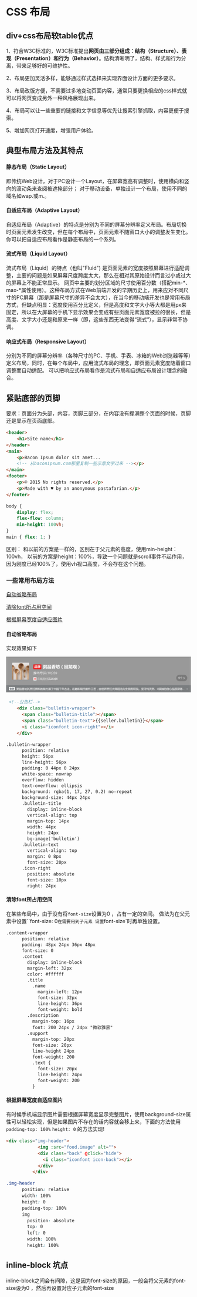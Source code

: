 # CSS 布局

## div+css布局较table优点
1、符合W3C标准的，W3C标准提出**网页由三部分组成：结构（Structure）、表现（Presentation）和行为（Behavior）**。结构清晰明了，结构、样式和行为分离，带来足够好的可维护性。

2、布局更加灵活多样，能够通过样式选择来实现界面设计方面的更多要求。

3、布局改版方便，不需要过多地变动页面内容，通常只要更换相应的css样式就可以将网页变成另外一种风格展现出来。

4、布局可以让一些重要的链接和文字信息等优先让搜索引擎抓取，内容更便于搜索。

5、增加网页打开速度，增强用户体验。

## 典型布局方法及其特点
#### 静态布局（Static Layout）
即传统Web设计，对于PC设计一个Layout，在屏幕宽高有调整时，使用横向和竖向的滚动条来查阅被遮掩部分；
对于移动设备，单独设计一个布局，使用不同的域名如wap.或m.。

#### 自适应布局（Adaptive Layout）
自适应布局（Adaptive）的特点是分别为不同的屏幕分辨率定义布局。布局切换时页面元素发生改变，但在每个布局中，页面元素不随窗口大小的调整发生变化。
你可以把自适应布局看作是静态布局的一个系列。

#### 流式布局（Liquid Layout）
流式布局（Liquid）的特点（也叫"Fluid") 是页面元素的宽度按照屏幕进行适配调整，主要的问题是如果屏幕尺度跨度太大，那么在相对其原始设计而言过小或过大的屏幕上不能正常显示。
网页中主要的划分区域的尺寸使用百分数（搭配min-*、max-*属性使用）。这种布局方式在Web前端开发的早期历史上，用来应对不同尺寸的PC屏幕（那是屏幕尺寸的差异不会太大），在当今的移动端开发也是常用布局方式，但缺点明显：宽度使用百分比定义，但是高度和文字大小等大都是用px来固定，所以在大屏幕的手机下显示效果会变成有些页面元素宽度被拉的很长，但是高度、文字大小还是和原来一样（即，这些东西无法变得“流式”），显示非常不协调。

#### 响应式布局（Responsive Layout）
分别为不同的屏幕分辨率（各种尺寸的PC、手机、手表、冰箱的Web浏览器等等）定义布局，同时，在每个布局中，应用流式布局的理念，即页面元素宽度随着窗口调整而自动适配。
可以把响应式布局看作是流式布局和自适应布局设计理念的融合。


## 紧贴底部的页脚
要求：页面分为头部，内容，页脚三部分，在内容没有撑满整个页面的时候，页脚还是显示在页面底部。
```html
<header>
    <h1>Site name</h1>
</header>
<main>
    <p>Bacon Ipsum dolor sit amet...
    <!-- 从baconipsum.com那里复制一些示意文字过来 --></p>
</main>
<footer>
    <p>© 2015 No rights reserved.</p>
    <p>Made with ♥ by an anonymous pastafarian.</p>
</footer>
```
```css
body {
    display: flex;
    flex-flow: column;
    min-height: 100vh;
}
main { flex: 1; }
```
区别： 和以前的方案是一样的，区别在于父元素的高度，使用min-height： 100vh， 以前的方案是height：100%，导致一个问题就是scroll事件不起作用，因为刚度已经100%了，使用vh视口高度，不会存在这个问题。
### 一些常用布局方法

[自动省略布局](#1)

[清除font所占用空间](#2)

[根据屏幕宽度自适应图片](#3)








<h4 id='1'>自动省略布局</h4>

实现效果如下

![](/assets/wxid_cvkmuryccloh21_1495526462495_51.jpg)


```html
 <!--公告栏-->
    <div class="bulletin-wrapper">
      <span class="bulletin-title"></span>
      <span class="bulletin-text">{{seller.bulletin}}</span>
      <i class="iconfont icon-right"></i>
    </div>

```


```stylus
.bulletin-wrapper
      position: relative
      height: 56px
      line-height: 56px
      padding: 0 44px 0 24px
      white-space: nowrap
      overflow: hidden
      text-overflow: ellipsis
      background: rgba(1, 17, 27, 0.2) no-repeat
      background-size: 44px 24px
      .bulletin-title
        display: inline-block
        vertical-align: top
        margin-top: 14px
        width: 44px
        height: 24px
        bg-image('bulletin')
      .bulletin-text
        vertical-align: top
        margin: 0 8px
        font-size: 20px
      .icon-right
        position: absolute
        font-size: 10px
        right: 24px

```

<h4 id='2'>清除font所占用空间</h4>

在某些布局中，由于没有将`font-size`设置为0 ，占有一定的空间。
做法为在父元素中设置``font-size: 0`在需要用到子元素 设置`font-size`时再单独设置。



```stylus
.content-wrapper
      position: relative
      padding: 48px 24px 36px 48px
      font-size: 0
      .content
        display: inline-block
        margin-left: 32px
        color: #ffffff
        .title
          .name
            margin-left: 12px
            font-size: 32px
            line-height: 36px
            font-weight: bold
        .description
          margin-top: 16px
          font: 200 24px / 24px "微软雅黑"
        .support
          margin-top: 20px
          font-size: 20px
          line-height 24px
          font-weight: 200
          .text {
            font-size: 20px
            line-height: 24px
            font-weight: 200
          }
```
<h4 id='3'>根据屏幕宽度自适应图片</h4>

有时候手机端显示图片需要根据屏幕宽度显示完整图片，使用background-size属性可以轻松实现，但是如果图片不存在的话内容就会移上来，下面的方法使用
`padding-top: 100%`
`height: 0`
的方法实现!


```html
<div class="img-header">
            <img :src="food.image" alt="">
            <div class="back" @click="hide">
              <i class="iconfont icon-back"></i>
            </div>
          </div>
```


```css
.img-header
      position: relative
      width: 100%
      height: 0
      padding-top: 100%
      img
        position: absolute
        top: 0
        left: 0
        width: 100%
        height: 100%
```






## inline-block 坑点
inline-block之间会有间隙，这是因为font-size的原因，一般会将父元素的font-size设为0 ，然后再设置对应子元素的font-size